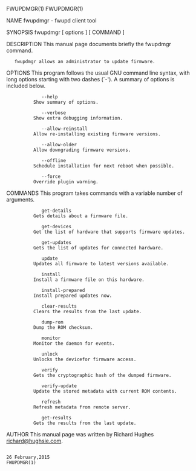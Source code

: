 FWUPDMGR(1)                                                                                                                                                                                   FWUPDMGR(1)

NAME
       fwupdmgr - fwupd client tool

SYNOPSIS
       fwupdmgr [ options ] [ COMMAND ]

DESCRIPTION
       This manual page documents briefly the fwupdmgr command.

       fwupdmgr allows an administrator to update firmware.

OPTIONS
       This program follows the usual GNU command line syntax, with long options starting with two dashes (`-').  A summary of options is included below.

                 --help
              Show summary of options.

                 --verbose
              Show extra debugging information.

                 --allow-reinstall
              Allow re-installing existing firmware versions.

                 --allow-older
              Allow downgrading firmware versions.

                 --offline
              Schedule installation for next reboot when possible.

                 --force
              Override plugin warning.

COMMANDS
       This program takes commands with a variable number of arguments.

                 get-details
              Gets details about a firmware file.

                 get-devices
              Get the list of hardware that supports firmware updates.

                 get-updates
              Gets the list of updates for connected hardware.

                 update
              Updates all firmware to latest versions available.

                 install
              Install a firmware file on this hardware.

                 install-prepared
              Install prepared updates now.

                 clear-results
              Clears the results from the last update.

                 dump-rom
              Dump the ROM checksum.

                 monitor
              Monitor the daemon for events.

                 unlock
              Unlocks the devicefor firmware access.

                 verify
              Gets the cryptographic hash of the dumped firmware.

                 verify-update
              Update the stored metadata with current ROM contents.

                 refresh
              Refresh metadata from remote server.

                 get-results
              Gets the results from the last update.

AUTHOR
       This manual page was written by Richard Hughes <richard@hughsie.com>.

                                                                                             26 February,2015                                                                                 FWUPDMGR(1)
